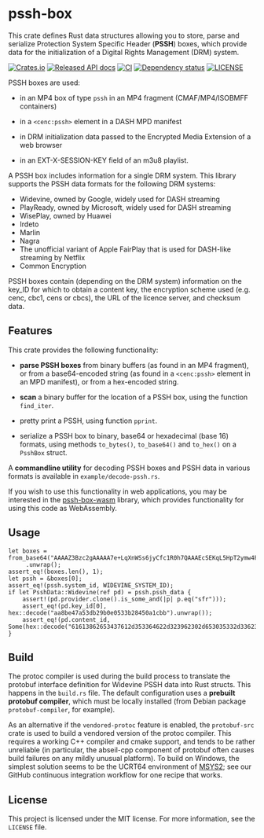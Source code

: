 # pssh-box

This crate defines Rust data structures allowing you to store, parse and serialize Protection System
Specific Header (**PSSH**) boxes, which provide data for the initialization of a Digital Rights
Management (DRM) system.

[![Crates.io](https://img.shields.io/crates/v/pssh-box)](https://crates.io/crates/pssh-box)
[![Released API docs](https://docs.rs/pssh-box/badge.svg)](https://docs.rs/pssh-box/)
[![CI](https://github.com/emarsden/pssh-box-rs/workflows/build/badge.svg)](https://github.com/emarsden/pssh-box-rs/workflows/build/badge.svg)
[![Dependency status](https://deps.rs/repo/github/emarsden/pssh-box-rs/status.svg)](https://deps.rs/repo/github/emarsden/pssh-box-rs)
[![LICENSE](https://img.shields.io/badge/license-MIT-blue.svg)](LICENSE)


PSSH boxes are used:

- in an MP4 box of type `pssh` in an MP4 fragment (CMAF/MP4/ISOBMFF containers)

- in a `<cenc:pssh>` element in a DASH MPD manifest

- in DRM initialization data passed to the Encrypted Media Extension of a web browser

- in an EXT-X-SESSION-KEY field of an m3u8 playlist.

A PSSH box includes information for a single DRM system. This library supports the PSSH data formats
for the following DRM systems:

- Widevine, owned by Google, widely used for DASH streaming
- PlayReady, owned by Microsoft, widely used for DASH streaming
- WisePlay, owned by Huawei
- Irdeto
- Marlin
- Nagra
- The unofficial variant of Apple FairPlay that is used for DASH-like streaming by Netflix
- Common Encryption

PSSH boxes contain (depending on the DRM system) information on the key_ID for which to obtain a
content key, the encryption scheme used (e.g. cenc, cbc1, cens or cbcs), the URL of the licence
server, and checksum data.


## Features

This crate provides the following functionality:

- **parse PSSH boxes** from binary buffers (as found in an MP4 fragment), or from a base64-encoded
  string (as found in a `<cenc:pssh>` element in an MPD manifest), or from a hex-encoded string.
   
- **scan** a binary buffer for the location of a PSSH box, using the function `find_iter`.

- pretty print a PSSH, using function `pprint`.

- serialize a PSSH box to binary, base64 or hexadecimal (base 16) formats, using methods
  `to_bytes()`, `to_base64()` and `to_hex()` on a `PsshBox` struct.

A **commandline utility** for decoding PSSH boxes and PSSH data in various formats is available in
`example/decode-pssh.rs`. 

If you wish to use this functionality in web applications, you may be interested in the
[pssh-box-wasm](https://github.com/emarsden/pssh-box-wasm/) library, which provides functionality
for using this code as WebAssembly.


## Usage

```
let boxes = from_base64("AAAAZ3Bzc2gAAAAA7e+LqXnWSs6jyCfc1R0h7QAAAEcSEKqL5HpT2ymw4FM7KEUKHLsaA3NmciIkYWE4YmU0N2EtNTNkYi0yOWIwLWUwNTMtM2IyODQ1MGExY2JiKgJTREjj3JWbBg==")
     .unwrap();
assert_eq!(boxes.len(), 1);
let pssh = &boxes[0];
assert_eq!(pssh.system_id, WIDEVINE_SYSTEM_ID);
if let PsshData::Widevine(ref pd) = pssh.pssh_data {
    assert!(pd.provider.clone().is_some_and(|p| p.eq("sfr")));
    assert_eq!(pd.key_id[0], hex::decode("aa8be47a53db29b0e0533b28450a1cbb").unwrap());
    assert_eq!(pd.content_id, Some(hex::decode("61613862653437612d353364622d323962302d653035332d336232383435306131636262").unwrap()));
}
```


## Build

The protoc compiler is used during the build process to translate the protobuf interface definition
for Widevine PSSH data into Rust structs. This happens in the `build.rs` file. The default
configuration uses a **prebuilt protobuf compiler**, which must be locally installed (from Debian
package `protobuf-compiler`, for example).

As an alternative if the `vendored-protoc` feature is enabled, the `protobuf-src` crate is used to
build a vendored version of the protoc compiler. This requires a working C++ compiler and cmake
support, and tends to be rather unreliable (in particular, the abseil-cpp component of protobuf
often causes build failures on any mildly unusual platform). To build on Windows, the simplest
solution seems to be the UCRT64 environment of [MSYS2](https://www.msys2.org/); see our GitHub
continuous integration workflow for one recipe that works.


## License

This project is licensed under the MIT license. For more information, see the `LICENSE` file.
